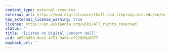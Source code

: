 ```yaml
---
content_type: external-resource
external_url: https://www-digitalconcerthall-com.libproxy.mit.edu/en/work/53856-3
has_external_license_warning: true
license: https://en.wikipedia.org/wiki/All_rights_reserved
status: ''
title: '[Listen on Digital Concert Hall]'
uid: a65b9d5d-0ce2-4f51-9a94-c922888a6977
wayback_url: ''
---
```

